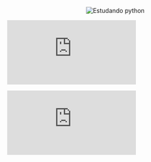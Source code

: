 <div align="center">

![Estudando python](https://logospng.org/download/python/logo-python-256.png)

</div>

![Listas ou Arrays](https://github.com/Maicondlp/Python/blob/main/Manual/listas.md)

![Ordenando Listas](https://github.com/Maicondlp/Python/blob/main/Manual/listas.md)
